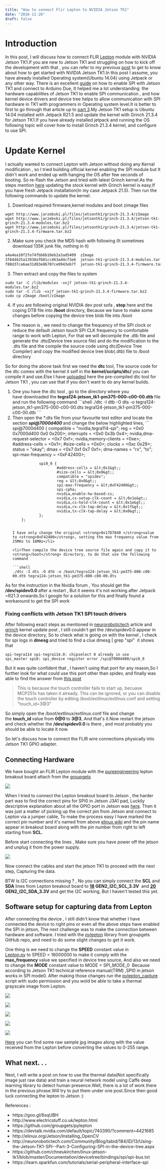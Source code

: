 ```yaml
---
title: "How to connect Flir Lepton to NVIDIA Jetson TK1"
date: "2016-11-20"
draft: false
---
```


# Introduction
In this post, I will discuss how to connect FLIR [Lepton](https://learn.sparkfun.com/tutorials/flir-lepton-hookup-guide) module with NVIDIA Jetson TK1.If you are new to Jetson TK1 and struggling on how to kick off the development with that , you can refer to my previous [post](http://me.knnect.com/blog/getting-started-with-nvidia-jetson-tk1) to get to know about how to get started with NVIDIA Jetson TK1.In this post I assume, you have already installed Operating system(Ubuntu 14.04) using Jetpack or any other way.
There is an excellent [guide](http://neurorobotictech.com/Community/Blog/tabid/184/ID/13/Using-the-Jetson-TK1-SPI--Part-3-Configuring-SPI-in-the-device-tree.aspx) on how to enable SPI with Jetson TK1 and connect to Arduino Due, It helped me a lot understanding  the hardware capabilities of Jetson TK1 to enable SPI communication , and how kernel device drivers and device tree helps to allow communication with SPI hardware in TK1 with programmers in Operating system level.It is better to first to go through that article up to <a href="http://neurorobotictech.com/Community/Blog/tabid/184/ID/13/Using-the-Jetson-TK1-SPI--Part-3-Configuring-SPI-in-the-device-tree.aspx">part 3</a>.My Jetson TK1 setup is Ubuntu 14.04 installed with Jetpack R21.5 and update the kernel with Grinch 21.3.4 for Jetson TK1.If you have already installed jetpack and running the OS following topic will cover how to install Grinch 21.3.4 kernel, and configure to use SPI.

# Update Kernel

I actually wanted to connect Lepton with Jetson without doing any Kernal modification , so I tried building official kernel enabling the SPI module but It didn't work and ended up with hanging the OS after few seconds of booting. So re-flash the Jetson and tried with latest Grinch kernel.As the steps mention <a href="https://devtalk.nvidia.com/default/topic/906018/jetson-tk1/-customkernel-the-grinch-21-3-4-for-jetson-tk1-developed/">here</a> updating the stock kernel with Grinch kernel is easy.If you have fresh Jetpack installation(In my case Jetpack 21.5). Then run the following commands to update the kernel.
1. Download required firmware,kernel modules and boot zimage files
```
wget http://www.jarzebski.pl/files/jetsontk1/grinch-21.3.4/zImage
wget http://www.jarzebski.pl/files/jetsontk1/grinch-21.3.4/jetson-tk1-grinch-21.3.4-modules.tar.bz2
wget http://www.jarzebski.pl/files/jetsontk1/grinch-21.3.4/jetson-tk1-grinch-21.3.4-firmware.tar.bz2
```
2. Make sure you check the MD5 hash with following (It sometimes download 135K junk file, nothing in it)
```bash
a4a4ea10f2fe74fbb6b10eb2a3ad5409  zImage
3f84d425a13930af681cc463ad4cf3e6  jetson-tk1-grinch-21.3.4-modules.tar.bz2
f80d37ca6ae31d03e86707ce0943eb7f  jetson-tk1-grinch-21.3.4-firmware.tar.bz2
```
3. Then extract and copy the files to system
```shell
sudo tar -C /lib/modules -vxjf jetson-tk1-grinch-21.3.4-modules.tar.bz2
sudo tar -C /lib -vxjf jetson-tk1-grinch-21.3.4-firmware.tar.bz2
sudo cp zImage /boot/zImage
```
4. If you are following original NVIDIA dev post sofa , <strong>stop</strong> here and the coping DTB file into <strong>/boot</strong> directory, Because we have to make some changes before copying the device tree blob file into /boot
<ul>
 	<li>The reason is , we need to change the frequency of the SPI clock or reduce the default Jetson touch SPI CLK frequency to comfortable range to work with Lepton, For that we will decompile the .dtb file and generate the .dts(Device tree source file) and do the modification to the .dts file and the compile the source code using dtc(Device Tree Compiler) and copy the modified device tree blob(.dtb) file to /boot directory</li>
</ul>
So for doing the above task first we need the <strong>dtc </strong>tool, The source code for the dtc comes with the kernel it self in the <strong>kernel/scripts/dtc/</strong> you can compile it and use.Else I have <a href="https://drive.google.com/open?id=0B41dAZxfrYZ0Ylktc3F6WTRMV1U">uploaded</a> here the pre-compiled dtc tool for Jetson TK1 , you can use that if you don't want to do any kernel builds.
<ol>
 	<li>One you have the dtc tool , go to the directory where you have downloaded the <strong>tegra124-jetson_tk1-pm375-000-c00-00.dtb </strong>file and run the following command
```shell
./dtc -I dtb -O dts -o tegra124-jetson_tk1-pm375-000-c00-00.dts tegra124-jetson_tk1-pm375-000-c00-00.dtb
```
</li>
 	<li>Then open the *.dts file from your favourite text editor and locate the section <em><strong>spi@7000d400 </strong></em>and change the below highlighted lines,
```
spi@7000d400 {
                compatible = "nvidia,tegra114-spi";
                reg = &lt;0x0 0x7000d400 0x0 0x200&gt;;
                interrupts = &lt;0x0 0x3b 0x4&gt;;
                nvidia,dma-request-selector = &lt;0x7 0xf&gt;;
                nvidia,memory-clients = &lt;0xe&gt;;
                #address-cells = &lt;0x1&gt;;
                #size-cells = &lt;0x0&gt;;
                clocks = &lt;0xc 0x29&gt;;
                status = "okay";
                dmas = &lt;0x7 0xf 0x7 0xf&gt;;
                dma-names = "rx", "tx";
                spi-max-frequency = &lt;0xF42400&gt;;

                spi0_0 {
                        #address-cells = &lt;0x1&gt;;
                        #size-cells = &lt;0x0&gt;;
                        compatible = "spidev";
                        reg = &lt;0x0&gt;;
                        spi-max-frequency = &lt;0xF42400&gt;;
                        spi-cpha;
                        nvidia,enable-hw-based-cs;
                        nvidia,cs-setup-clk-count = &lt;0x1e&gt;;
                        nvidia,cs-hold-clk-count = &lt;0x1e&gt;;
                        nvidia,rx-clk-tap-delay = &lt;0x1f&gt;;
                        nvidia,tx-clk-tap-delay = &lt;0x0&gt;;
                };
        };

````

I have only change the original <strong>0x17D7840 </strong>value to <strong>0xF42400</strong>, setting the max frequency value from 25MHz to 16MHz</li>

<li>Then compile the device tree source file again and copy it to <strong>/boot</strong> directory, to do that use the following command

```shell
./dtc -I dts -O dtb -o /boot/tegra124-jetson_tk1-pm375-000-c00-00.dtb tegra124-jetson_tk1-pm375-000-c00-00.dts
````

</li>
</ol>
As for the instruction in the Nvidia forum , You should get the <strong>/dev/spidev0.0 </strong>after a restart , But it seems it's not working after Jetpack ~R21.3 onwards.So I google for a solution for this and finally found a workaround to get the SPI work
<h3>Fixing conflicts with Jetson TK1 SPI touch drivers</h3>
After following exact steps as mentioned in <a href="http://neurorobotictech.com/Community/Blog/tabid/184/ID/12/Using-the-Jetson-TK1-SPI--Part-2-Configuring-the-kernel-for-SPI.aspx">neurorobotictech</a> article and <a href="https://devtalk.nvidia.com/default/topic/906018/jetson-tk1/-customkernel-the-grinch-21-3-4-for-jetson-tk1-developed/">grinch</a> kernel update post , I still couldn't get the /dev/spidev0.0 appear in the device directory, So to check what is going on with the kernel , I check for spi logs in <strong>dmesg </strong>and tried to find a clue <span class="lang:default decode:true crayon-inline">dmesg | grep "spi"</span>  it shows that

```
spi-tegra114 spi-tegra114.0: chipselect 0 already in use
spi_master spi0: spi_device register error /spi@7000d400/spi0_0
```

But it was quite confident that , I haven't using that port for any reason,So I further look for what could use this port other than spidev, and finally was able to find the answer from <a href="https://devtalk.nvidia.com/default/topic/883673/jetson-tk1/adding-a-can-bus-with-mcp2515-over-spi/post/4690028/#4690028">this post</a>

<blockquote>This is because the touch controller fails to start up, becuase MCP251x has taken it already. This can be ignored, or you can disable the
touch controller by editing /boot/extlinux/extlinux.conf and setting "touch_id=3@3"</blockquote>
So simply open the <span class="lang:default decode:true crayon-inline ">/boot/extlinux/extlinux.conf</span> file and change the <strong>touch_id </strong>value from <strong>0@0 </strong>to <strong>3@3</strong>, And that's it.Now restart the jetson and check whether the <strong>/dev/spidev0.0 </strong>is there , and most probably you should be able to locate it now.

So let's discuss how to connect the FLIR wire connections physically into Jetson TK1 GPIO adapter.

<h2>Connecting Hardware</h2>
We have bought an FLIR Lepton module with the <a href="http://www.pureengineering.com/projects/lepton">pureengineering</a> lepton breakout board attach from the <a href="https://groupgets.com/manufacturers/flir/products/lepton">groupgets</a>

![](2016/11/IMG_20161120_112012.jpg)

When I tried to connect the Lepton breakout board to Jetson , the harder part was to find the correct pins for SPI0 in Jetson J3A1 pad, Luckily descriptive explanation about all the GPIO port in Jetson was <a href="http://elinux.org/Jetson/GPIO#Jetson_TK1_GPIO_pinouts">here</a>. Then it was just a matter of picking up the correct pin from Jetson and connect to Lepton via a jumper cable, To make the process easy I have marked the correct pin number and it's named from above <a href="http://elinux.org/Jetson/GPIO#Jetson_TK1_GPIO_pinouts">elinux wiki</a> and the pin name appear in breakout board along with the pin number from right to left starting from <strong>SCL. </strong>

Before start connecting the lines , Make sure you have power off the jetson and unplug it from the power supply.

![](2016/11/Jetson_lepton_pin_config_low.jpg)

Now connect the cables and start the jetson TK1 to proceed with the next step, Capturing the data.

BTW Is I2C connections missing ? , No you can simply connect the <strong>SCL</strong> and <strong>SDA</strong> lines from Lepton breakout board to <strong><span style="text-decoration: underline;">18</span> GEN2_I2C_SCL_3.3V</strong>  and <strong><span style="text-decoration: underline;">20</span> GEN2_I2C_SDA_3.3V</strong> and get the I2C working, But I haven't tested this yet.

<h2>Software setup for capturing data from Lepton</h2>
After connecting the device , I still didn't know that whether I have connected the device to right pins or even all the above steps have enabled the SPI in jetson, The next challenge was to make the connection between hardware and software.
I tried with the <a href="https://github.com/groupgets/pylepton">pylepton</a> library from groupgets GitHub repo, and need to do some slight changes to get it work.

One thing is we need to change the <strong>SPEED</strong> constant value in <a href="https://github.com/groupgets/pylepton/blob/master/pylepton/Lepton.py#L45">Lepton.py</a> to <span class="lang:default decode:true crayon-inline ">SPEED = 16000000</span> to make it comply with the <strong>max_frequency </strong>value we specified in device tree source, And also we need to change the <strong>MODE</strong> constant value to <span class="lang:default decode:true crayon-inline ">MODE = SPI_MODE_0</span>  Because according to Jetson TK1 technical reference manual(TRM) ,SPI0 in jetson works in SPI mode0. After making those changes run the <a href="https://github.com/groupgets/pylepton/blob/master/pylepton_capture">pylepton_capture</a> script with sudo permission and you wold be able to take a thermal grayscale image from Lepton.

![](2016/11/image_sample_33.jpg)

![](2016/11/image_sample_44.jpg)

![](2016/11/image_sample_74.jpg)

![](2016/11/image_sample_127.jpg)

![](2016/11/image_sample_144.jpg)

<a href="https://drive.google.com/open?id=0B41dAZxfrYZ0WXU0NTRRWjMxS3c">Here</a> you can find some raw sample jpg images along with the value received from the Lepton before converting the values to 0-255 range.

<h2>What next. . .</h2>
Next, I will write a post on how to use the thermal data(Not specifically image just raw data) and train a neural network model using Caffe deep learning library to detect human presence.Well, there is a lot of work there in the previous phrase.Will try to put them under one post.Since then good luck connecting the lepton to Jetson :)

References :

<ul>
 	<li>https://goo.gl/6sqUBH</li>
 	<li>http://www.electricstuff.co.uk/lepton.html</li>
 	<li>https://github.com/groupgets/pylepton</li>
 	<li>https://devtalk.nvidia.com/default/topic/740390/?comment=4421685</li>
 	<li>http://elinux.org/Jetson/Installing_OpenCV</li>
 	<li>http://neurorobotictech.com/Community/Blog/tabid/184/ID/13/Using-the-Jetson-TK1-SPI--Part-3-Configuring-SPI-in-the-device-tree.aspx</li>
 	<li>https://github.com/chneukirchen/linux-jetson-tk1/blob/master/Documentation/devicetree/bindings/spi/spi-bus.txt</li>
 	<li>https://learn.sparkfun.com/tutorials/serial-peripheral-interface-spi</li>
</ul>
